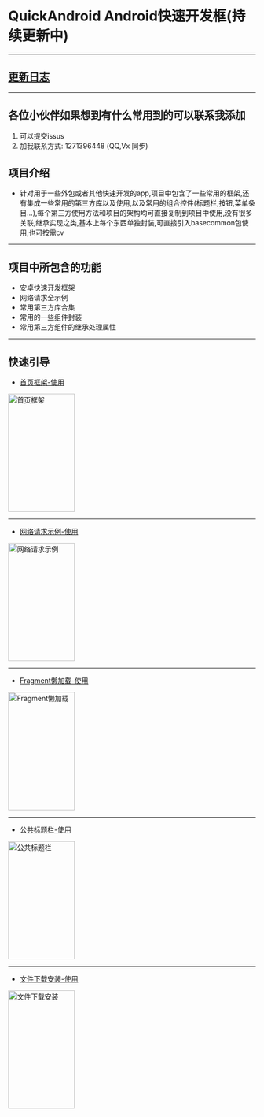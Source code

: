 # QuickAndroid Android快速开发框(持续更新中)

---

## [更新日志](https://github.com/manitozhang/QuickAndroid/blob/master/README-UPDATE.md)

---

## 各位小伙伴如果想到有什么常用到的可以联系我添加
1. 可以提交issus
2. 加我联系方式: 1271396448  (QQ,Vx 同步)

## 项目介绍
+ 针对用于一些外包或者其他快速开发的app,项目中包含了一些常用的框架,还有集成一些常用的第三方库以及使用,以及常用的组合控件(标题栏,按钮,菜单条目...),每个第三方使用方法和项目的架构均可直接复制到项目中使用,没有很多关联,继承实现之类,基本上每个东西单独封装,可直接引入basecommon包使用,也可按需cv
---
## 项目中所包含的功能
+ 安卓快速开发框架
+ 网络请求全示例
+ 常用第三方库合集
+ 常用的一些组件封装
+ 常用第三方组件的继承处理属性
---
 ## 快速引导

 + [首页框架-使用](https://github.com/manitozhang/QuickAndroid/blob/master/app/src/main/java/com/library/mainpage/MainPageActivity.java)

<img src="https://library-collection.oss-cn-beijing.aliyuncs.com/static/MainPage.png" width="135px" height="240px" alt="首页框架" align=center>

---

 + [网络请求示例-使用](https://github.com/manitozhang/QuickAndroid/blob/master/app/src/main/java/com/library/http/HttpSampleActivity.java)

<img src="https://library-collection.oss-cn-beijing.aliyuncs.com/static/HttpSample.png" width="135px" height="240px" alt="网络请求示例" align=center>

---

 + [Fragment懒加载-使用](https://github.com/manitozhang/QuickAndroid/blob/master/app/src/main/java/com/library/lazyload/LazyFragment.java)

<img src="https://library-collection.oss-cn-beijing.aliyuncs.com/static/LazyLoad.png" width="135px" height="240px" alt="Fragment懒加载" align=center>

---

 + [公共标题栏-使用](https://github.com/manitozhang/QuickAndroid/blob/master/app/src/main/java/com/library/toolbar/CommonToolbarActivity.java)

<img src="https://library-collection.oss-cn-beijing.aliyuncs.com/static/CommonToolbar.png" width="135px" height="240px" alt="公共标题栏" align=center>

---

 + [文件下载安装-使用](https://github.com/manitozhang/QuickAndroid/blob/master/app/src/main/java/com/library/filedownload/FileDownloadActivity.java)

<img src="https://library-collection.oss-cn-beijing.aliyuncs.com/static/FileDownload.png" width="135px" height="240px" alt="文件下载安装" align=center>

